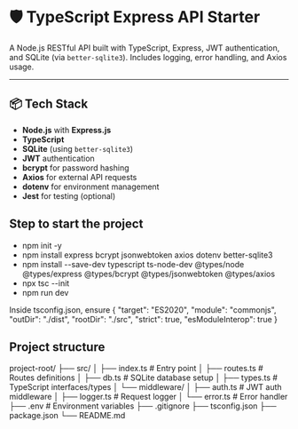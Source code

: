 # 🛡️ TypeScript Express API Starter

A Node.js RESTful API built with TypeScript, Express, JWT authentication, and SQLite (via `better-sqlite3`). Includes logging, error handling, and Axios usage.

---

## 📦 Tech Stack

- **Node.js** with **Express.js**
- **TypeScript**
- **SQLite** (using `better-sqlite3`)
- **JWT** authentication
- **bcrypt** for password hashing
- **Axios** for external API requests
- **dotenv** for environment management
- **Jest** for testing (optional)

## Step to start the project
- npm init -y
- npm install express bcrypt jsonwebtoken axios dotenv better-sqlite3
- npm install --save-dev typescript ts-node-dev @types/node @types/express @types/bcrypt @types/jsonwebtoken @types/axios
- npx tsc --init
- npm run dev

Inside tsconfig.json, ensure
{
  "target": "ES2020",
  "module": "commonjs",
  "outDir": "./dist",
  "rootDir": "./src",
  "strict": true,
  "esModuleInterop": true
}

## Project structure 
project-root/
├── src/
│ ├── index.ts # Entry point
│ ├── routes.ts # Routes definitions
│ ├── db.ts # SQLite database setup
│ ├── types.ts # TypeScript interfaces/types
│ └── middleware/
│ ├── auth.ts # JWT auth middleware
│ ├── logger.ts # Request logger
│ └── error.ts # Error handler
├── .env # Environment variables
├── .gitignore
├── tsconfig.json
├── package.json
└── README.md

